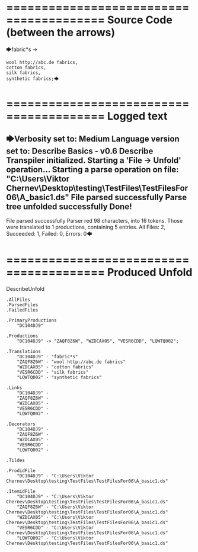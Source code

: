 ========================================
Source Code (between the arrows)
========================================

🡆fabric*s ->

	wool http://abc.de fabrics,
	cotton fabrics,
	silk fabrics,
	synthetic fabrics;🡄

========================================
Logged text
========================================

🡆Verbosity set to: Medium
Language version set to: Describe Basics - v0.6
Describe Transpiler initialized.
Starting a 'File -> Unfold' operation...
Starting a parse operation on file: "C:\Users\Viktor Chernev\Desktop\testing\TestFiles\TestFilesFor06\A_basic1.ds"
File parsed successfully
Parse tree unfolded successfully
Done!
------------------------
File parsed successfully
Parser red 98 characters, into 16 tokens.
Those were translated to 1 productions, containing 5 entries.
All Files: 2, Succeeded: 1, Failed: 0, Errors: 0🡄

========================================
Produced Unfold
========================================

DescribeUnfold

    .AllFiles
    .ParsedFiles
    .FailedFiles

    .PrimaryProductions
        "DC104DJ9" 

    .Productions
        "DC104DJ9" -> "ZAQF8Z6W", "WZDCAX05", "VESR6CDD", "LQWTQ002";

    .Translations
        "DC104DJ9" - "fabric*s"
        "ZAQF8Z6W" - "wool http://abc.de fabrics"
        "WZDCAX05" - "cotton fabrics"
        "VESR6CDD" - "silk fabrics"
        "LQWTQ002" - "synthetic fabrics"

    .Links
        "DC104DJ9" - 
        "ZAQF8Z6W" - 
        "WZDCAX05" - 
        "VESR6CDD" - 
        "LQWTQ002" - 

    .Decorators
        "DC104DJ9" - 
        "ZAQF8Z6W" - 
        "WZDCAX05" - 
        "VESR6CDD" - 
        "LQWTQ002" - 

    .Tildes

    .ProdidFile
        "DC104DJ9" - "C:\Users\Viktor Chernev\Desktop\testing\TestFiles\TestFilesFor06\A_basic1.ds"

    .ItemidFile
        "DC104DJ9" - "C:\Users\Viktor Chernev\Desktop\testing\TestFiles\TestFilesFor06\A_basic1.ds"
        "ZAQF8Z6W" - "C:\Users\Viktor Chernev\Desktop\testing\TestFiles\TestFilesFor06\A_basic1.ds"
        "WZDCAX05" - "C:\Users\Viktor Chernev\Desktop\testing\TestFiles\TestFilesFor06\A_basic1.ds"
        "VESR6CDD" - "C:\Users\Viktor Chernev\Desktop\testing\TestFiles\TestFilesFor06\A_basic1.ds"
        "LQWTQ002" - "C:\Users\Viktor Chernev\Desktop\testing\TestFiles\TestFilesFor06\A_basic1.ds"


